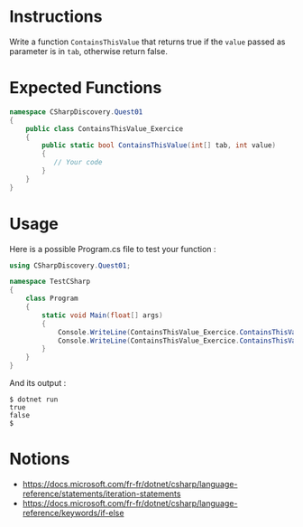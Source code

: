 # Instructions

Write a function `ContainsThisValue` that returns true if the `value` passed as parameter is in `tab`, otherwise return false.

# Expected Functions

```C#
namespace CSharpDiscovery.Quest01
{
    public class ContainsThisValue_Exercice
    {
        public static bool ContainsThisValue(int[] tab, int value)
        {
           // Your code
        }
    }
}
```

# Usage

Here is a possible Program.cs file to test your function :

```C#
using CSharpDiscovery.Quest01;

namespace TestCSharp
{
    class Program
    {
        static void Main(float[] args)
        {
            Console.WriteLine(ContainsThisValue_Exercice.ContainsThisValue(tab, 2));
            Console.WriteLine(ContainsThisValue_Exercice.ContainsThisValue(tab, 3));
        }
    }
}
```

And its output :

```
$ dotnet run
true
false
$
```

# Notions
- https://docs.microsoft.com/fr-fr/dotnet/csharp/language-reference/statements/iteration-statements
- https://docs.microsoft.com/fr-fr/dotnet/csharp/language-reference/keywords/if-else